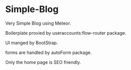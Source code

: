 # Simple-Blog
Very Simple Blog using Meteor.

Boilerplate provied by useraccounts:flow-router package.

UI manged by BootStrap.

forms are handled by autoForm package.

Only the home page is SEO friendly.
